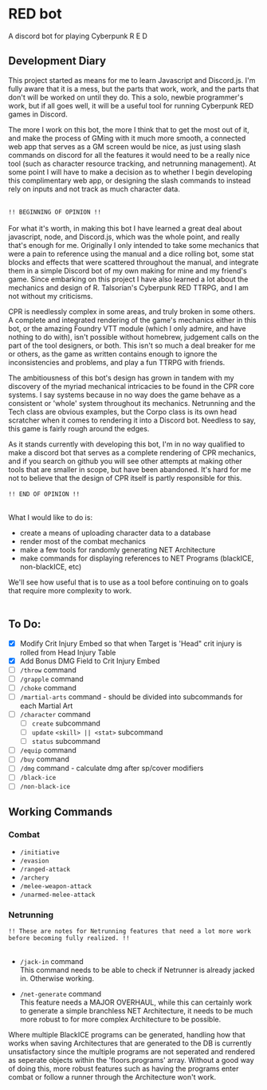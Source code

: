 # RED bot
A discord bot for playing Cyberpunk R E D 

## Development Diary

This project started as means for me to learn Javascript and Discord.js. I'm fully aware that it is a mess, but the parts that work, work, and the parts that don't will be worked on until they do. This a solo, newbie programmer's work, but if all goes well, it will be a useful tool for running Cyberpunk RED games in Discord.

The more I work on this bot, the more I think that to get the most out of it, and make the process of GMing with it much more smooth, a connected web app that serves as a GM screen would be nice, as just using slash commands on discord for all the features it would need to be a really nice tool (such as character resource tracking, and netrunning management). At some point I will have to make a decision as to whether I begin developing this complimentary web app, or designing the slash commands to instead rely on inputs and not track as much character data.<br><br>

`` !! BEGINNING OF OPINION !! ``<br><br>
For what it's worth, in making this bot I have learned a great deal about javascript, node, and Discord.js, which was the whole point, and really that's enough for me. Originally I only intended to take some mechanics that were a pain to reference using the manual and a dice rolling bot, some stat blocks and effects that were scattered throughout the manual, and integrate them in a simple Discord bot of my own making for mine and my friend's game. Since embarking on this project I have also learned a lot about the mechanics and design of R. Talsorian's Cyberpunk RED TTRPG, and I am not without my criticisms. 

CPR is needlessly complex in some areas, and truly broken in some others. A complete and integrated rendering of the game's mechanics either in this bot, or the amazing Foundry VTT module (which I only admire, and have nothing to do with), isn't possible without homebrew, judgement calls on the part of the tool designers, or both.  This isn't so much a deal breaker for me or others, as the game as written contains enough to ignore the inconsistencies and problems, and play a fun TTRPG with friends.

The ambitiousness of this bot's design has grown in tandem with my discovery of the myriad mechanical intricacies to be found in the CPR core systems. I say systems because in no way does the game behave as a consistent or 'whole' system throughout its mechanics. Netrunning and the Tech class are obvious examples, but the Corpo class is its own head scratcher when it comes to rendering it into a Discord bot. Needless to say, this game is fairly rough around the edges.

As it stands currently with developing this bot, I'm in no way qualified to make a discord bot that serves as a complete rendering of CPR mechanics, and if you search on github you will see other attempts at making other tools that are smaller in scope, but have been abandoned. It's hard for me not to believe that the design of CPR itself is partly responsible for this.<br><br>
`` !! END OF OPINION !! ``<br><br>

What I would like to do is:
- create a means of uploading character data to a database
- render most of the combat mechanics
- make a few tools for randomly generating NET Architecture
- make commands for displaying references to NET Programs (blackICE, non-blackICE, etc)

We'll see how useful that is to use as a tool before continuing on to goals that require more complexity to work.<br><br>

## To Do:

- [x] Modify Crit Injury Embed so that when Target is 'Head" crit injury is rolled from Head Injury Table
- [x] Add Bonus DMG Field to Crit Injury Embed
- [ ] ``/throw`` command
- [ ] ``/grapple`` command
- [ ] ``/choke`` command
- [ ] ``/martial-arts`` command - should be divided into subcommands for each Martial Art
- [ ] ``/character`` command
  - [ ] ``create`` subcommand
  - [ ] ``update`` ``<skill> || <stat>`` subcommand
  - [ ] ``status`` subcommand
- [ ] ``/equip``  command
- [ ] ``/buy`` command
- [ ] ``/dmg`` command - calculate dmg after sp/cover modifiers
- [ ] ``/black-ice``
- [ ] ``/non-black-ice``

## Working Commands
### Combat
- ``/initiative``
- ``/evasion``
- ``/ranged-attack``
- ``/archery``
- ``/melee-weapon-attack``
- ``/unarmed-melee-attack``
### Netrunning
`` !! These are notes for Netrunning features that need a lot more work before becoming fully realized. !! ``<br><br>

- ``/jack-in`` command<br>
This command needs to be able to check if Netrunner is already jacked in. Otherwise working.

- ``/net-generate`` command<br> 
This feature needs a MAJOR OVERHAUL, while this can certainly work to generate a simple branchless NET Architecture, it needs to be much more robust to for more complex Architecture to be possible.

Where multiple BlackICE programs can be generated, handling how  that works when saving Architectures that are generated to the DB is currently unsatisfactory since the multiple programs are not seperated and rendered as seperate objects within the 'floors.programs' array. Without a good way of doing this, more robust features such as having the programs enter combat or follow a runner through the Architecture won't work.
